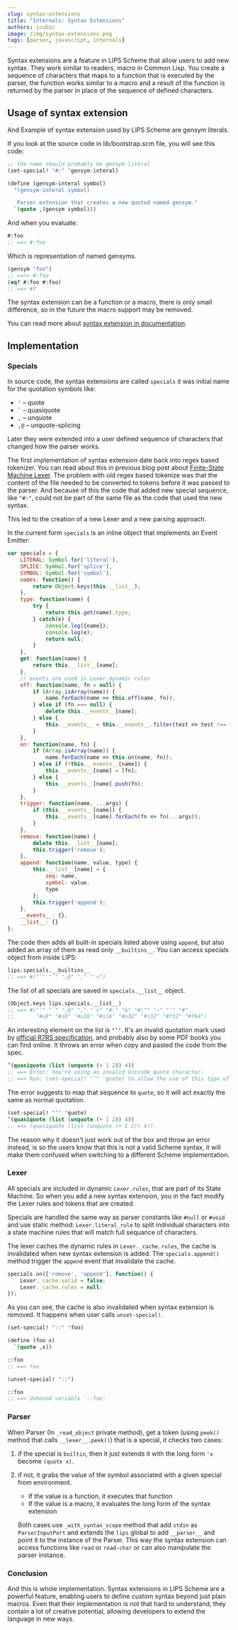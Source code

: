```yaml
---
slug: syntax-extensions
title: "Internals: Syntax Extensions"
authors: jcubic
image: /img/syntax-extensions.png
tags: [parser, javascript, internals]
---
```


Syntax extensions are a feature in LIPS Scheme that allow users to add new syntax. They work similar
to readers, macro in Common Lisp. You create a sequence of characters that maps to a function that
is executed by the parser, the function works similar to a macro and a result of the function is
returned by the parser in place of the sequence of defined characters.

<!-- truncate -->

## Usage of syntax extension

And Example of syntax extension used by LIPS Scheme are gensym literals.

If you look at the source code in lib/bootstrap.scm file, you will see this code:

```scheme
;; the name should probably be gensym-literal
(set-special! "#:" 'gensym-interal)

(define (gensym-interal symbol)
  "(gensym-interal symbol)

   Parser extension that creates a new quoted named gensym."
  `(quote ,(gensym symbol)))
```

And when you evaluate:
```scheme
#:foo
;; ==> #:foo
```

Which is representation of named gensyms.

```scheme
(gensym "foo")
;; ==>> #:foo
(eq? #:foo #:foo)
;; ==> #f
```

The syntax extension can be a function or a macro, there is only small difference, so in the future
the macro support may be removed.

You can read more about [syntax extension in documentation](/docs/lips/extension#syntax-extensions).

## Implementation

### Specials

In source code, the syntax extensions are called `specials` it was initial name for the quotation symbols like:

* `'` – quote
* `` ` `` – quasiquote
* `` , `` – unquote
* `,@` – unquote-splicing

Later they were extended into a user defined sequence of characters that changed how the parser works.

The first implementation of syntax extension date back into regex based tokenizer. You can read
about this in previous blog post about [Finite-State Machine Lexer](/blog/lexer). The problem with
old regex based tokenize was that the content of the file needed to be converted to tokens before it
was passed to the parser. And because of this the code that added new special sequence, like `"#:"`,
could not be part of the same file as the code that used the new syntax.

This led to the creation of a new Lexer and a new parsing approach.

In the current form `specials` is an inline object that implements an Event Emitter:

```javascript
var specials = {
    LITERAL: Symbol.for('literal'),
    SPLICE: Symbol.for('splice'),
    SYMBOL: Symbol.for('symbol'),
    names: function() {
        return Object.keys(this.__list__);
    },
    type: function(name) {
        try {
            return this.get(name).type;
        } catch(e) {
            console.log({name});
            console.log(e);
            return null;
        }
    },
    get: function(name) {
        return this.__list__[name];
    },
    // events are used in Lexer dynamic rules
    off: function(name, fn = null) {
        if (Array.isArray(name)) {
            name.forEach(name => this.off(name, fn));
        } else if (fn === null) {
            delete this.__events__[name];
        } else {
            this.__events__ = this.__events__.filter(test => test !== fn);
        }
    },
    on: function(name, fn) {
        if (Array.isArray(name)) {
            name.forEach(name => this.on(name, fn));
        } else if (!this.__events__[name]) {
            this.__events__[name] = [fn];
        } else {
            this.__events__[name].push(fn);
        }
    },
    trigger: function(name, ...args) {
        if (this.__events__[name]) {
            this.__events__[name].forEach(fn => fn(...args));
        }
    },
    remove: function(name) {
        delete this.__list__[name];
        this.trigger('remove');
    },
    append: function(name, value, type) {
        this.__list__[name] = {
            seq: name,
            symbol: value,
            type
        };
        this.trigger('append');
    },
    __events__: {},
    __list__: {}
};
```

The code then adds all built-in specials listed above using `append`, but also added an array of them
as read only `__builtins__`. You can access specials object from inside LIPS:

```scheme
lips.specials.__builtins__
;; ==> #("'" "`" ",@" "," "'>")
```

The list of all specials are saved in `specials.__list__` object.

```scheme
(Object.keys lips.specials.__list__)
;; ==> #("'" "`" ",@" "," "'>" "#:" "&" "#\"" "~" "’" "#"
;;       "#u8" "#s8" "#u16" "#s16" "#u32" "#s32" "#f32" "#f64")
```

An interesting element on the list is `"’"`. It's an invalid quotation mark used by [official R7RS
specification](https://standards.scheme.org/unofficial/errata-corrected-r7rs.pdf), and probably also
by some PDF books you can find online. It throws an error when copy and pasted the code from the spec.

```scheme
’(quasiquote (list (unquote (+ 1 2)) 4))
;; ==> Error: You're using an invalid Unicode quote character.
;; ==> Run: (set-special! "’" 'quote) to allow the use of this type of quote at line 1
```

The error suggests to map that sequence to `quote`, so it will act exactly the same as normal
quotation.

```scheme
(set-special! "’" 'quote)
’(quasiquote (list (unquote (+ 1 2)) 4))
;; ==> (quasiquote (list (unquote (+ 1 2)) 4))
```

The reason why it doesn't just work out of the box and throw an error instead, is so the users know
that this is not a valid Scheme syntax, it will make them confused when switching to a different
Scheme implementation.

### Lexer

All specials are included in dynamic `Lexer.rules`, that are part of its State Machine.  So when you
add a new syntax extension, you in the fact modify the Lexer rules and tokens that are created.

Specials are handled the same way as parser constants like `#null` or `#void` and use static method:
`Lexer.literal_rule` to split individual characters into a state machine rules that will match full
sequance of characters.

The lexer caches the dynamic rules in `Lexer._cache.rules`, the cache is invalidated when new syntax
extension is added. The `specials.append()` method trigger the `append` event that invalidate the
cache.

```javascript
specials.on(['remove', 'append'], function() {
    Lexer._cache.valid = false;
    Lexer._cache.rules = null;
});
```

As you can see, the cache is also invalidated when syntax extension is removed. It happens when user
calls `unset-special!`.

```scheme
(set-special! "::" 'foo)

(define (foo x)
  `(quote ,x))

::foo
;; ==> foo

(unset-special! "::")

::foo
;; ==> Unbound variable `::foo'
```

### Parser

When Parser (In `_read_object` private method), get a token (using `peek()` method that calls
`__lexer__.peek()`) that is a special, it checks two cases:

1. if the special is `builtin`, then it just extends it with the long form `'x` become `(quote x)`.
2. if not, it grabs the value of the symbol associated with a given special from environment.

   * If the value is a function, it executes that function
   * If the value is a macro, it evaluates the long form of the syntax extension

   Both cases use `_with_syntax_scope` method that add `stdin` as `ParserInputPort` and extends the
   `lips` global to add `__parser__` and point it to the instance of the Parser. This way the syntax
   extension can access functions like `read` or `read-char` or can also manipulate the parser instance.

### Conclusion

And this is whole implementation. Syntax extensions in LIPS Scheme are a powerful feature, enabling
users to define custom syntax beyond just plain macros. Even that their implementation is not that
hard to understand, they contain a lot of creative potential, allowing developers to extend the
language in new ways.

